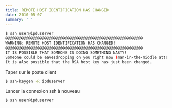```yaml
---
title: REMOTE HOST IDENTIFICATION HAS CHANGED
date: 2010-05-07
summary: ' '
---
```


```bash
$ ssh user@ipduserver
@@@@@@@@@@@@@@@@@@@@@@@@@@@@@@@@@@@@@@@@@@@@@@@@@@@@@@@@@@@@
WARNING: REMOTE HOST IDENTIFICATION HAS CHANGED!
@@@@@@@@@@@@@@@@@@@@@@@@@@@@@@@@@@@@@@@@@@@@@@@@@@@@@@@@@@@@
IT IS POSSIBLE THAT SOMEONE IS DOING SOMETHING NASTY!
Someone could be eavesdropping on you right now (man-in-the-middle attack)!
It is also possible that the RSA host key has just been changed.
```

Taper sur le poste client

```bash
$ ssh-keygen -R ipduserver
```

Lancer la connexion ssh à nouveau

```bash
$ ssh user@ipduserver
```
